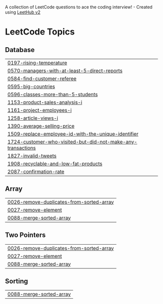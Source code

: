 A collection of LeetCode questions to ace the coding interview! - Created using [LeetHub v2](https://github.com/arunbhardwaj/LeetHub-2.0)
<!---LeetCode Topics Start-->
# LeetCode Topics
## Database
|  |
| ------- |
| [0197-rising-temperature](https://github.com/Airuikeric/LeetCode/tree/master/0197-rising-temperature) |
| [0570-managers-with-at-least-5-direct-reports](https://github.com/Airuikeric/LeetCode/tree/master/0570-managers-with-at-least-5-direct-reports) |
| [0584-find-customer-referee](https://github.com/Airuikeric/LeetCode/tree/master/0584-find-customer-referee) |
| [0595-big-countries](https://github.com/Airuikeric/LeetCode/tree/master/0595-big-countries) |
| [0596-classes-more-than-5-students](https://github.com/Airuikeric/LeetCode/tree/master/0596-classes-more-than-5-students) |
| [1153-product-sales-analysis-i](https://github.com/Airuikeric/LeetCode/tree/master/1153-product-sales-analysis-i) |
| [1161-project-employees-i](https://github.com/Airuikeric/LeetCode/tree/master/1161-project-employees-i) |
| [1258-article-views-i](https://github.com/Airuikeric/LeetCode/tree/master/1258-article-views-i) |
| [1390-average-selling-price](https://github.com/Airuikeric/LeetCode/tree/master/1390-average-selling-price) |
| [1509-replace-employee-id-with-the-unique-identifier](https://github.com/Airuikeric/LeetCode/tree/master/1509-replace-employee-id-with-the-unique-identifier) |
| [1724-customer-who-visited-but-did-not-make-any-transactions](https://github.com/Airuikeric/LeetCode/tree/master/1724-customer-who-visited-but-did-not-make-any-transactions) |
| [1827-invalid-tweets](https://github.com/Airuikeric/LeetCode/tree/master/1827-invalid-tweets) |
| [1908-recyclable-and-low-fat-products](https://github.com/Airuikeric/LeetCode/tree/master/1908-recyclable-and-low-fat-products) |
| [2087-confirmation-rate](https://github.com/Airuikeric/LeetCode/tree/master/2087-confirmation-rate) |
## Array
|  |
| ------- |
| [0026-remove-duplicates-from-sorted-array](https://github.com/Airuikeric/LeetCode/tree/master/0026-remove-duplicates-from-sorted-array) |
| [0027-remove-element](https://github.com/Airuikeric/LeetCode/tree/master/0027-remove-element) |
| [0088-merge-sorted-array](https://github.com/Airuikeric/LeetCode/tree/master/0088-merge-sorted-array) |
## Two Pointers
|  |
| ------- |
| [0026-remove-duplicates-from-sorted-array](https://github.com/Airuikeric/LeetCode/tree/master/0026-remove-duplicates-from-sorted-array) |
| [0027-remove-element](https://github.com/Airuikeric/LeetCode/tree/master/0027-remove-element) |
| [0088-merge-sorted-array](https://github.com/Airuikeric/LeetCode/tree/master/0088-merge-sorted-array) |
## Sorting
|  |
| ------- |
| [0088-merge-sorted-array](https://github.com/Airuikeric/LeetCode/tree/master/0088-merge-sorted-array) |
<!---LeetCode Topics End-->